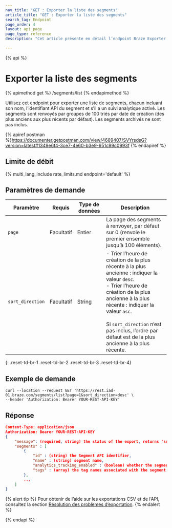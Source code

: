 ```yaml
---
nav_title: "GET : Exporter la liste des segments"
article_title: "GET : Exporter la liste des segments"
search_tag: Endpoint
page_order: 4
layout: api_page
page_type: reference
description: "Cet article présente en détail l’endpoint Braze Exporter la liste des segments."

---
```

{% api %}
# Exporter la liste des segments
{% apimethod get %}
/segments/list
{% endapimethod %}

Utilisez cet endpoint pour exporter une liste de segments, chacun incluant son nom, l’identifiant API du segment et s’il a un suivi analytique activé. Les segments sont renvoyés par groupes de 100 triés par date de création (des plus anciens aux plus récents par défaut). Les segments archivés ne sont pas inclus.

{% apiref postman %}https://documenter.getpostman.com/view/4689407/SVYrsdsG?version=latest#1349e6f4-3ce7-4e60-b3e9-951c99c0993f {% endapiref %}

## Limite de débit

{% multi_lang_include rate_limits.md endpoint='default' %}

## Paramètres de demande

| Paramètre| Requis | Type de données | Description |
| -------- | -------- | --------- | ----------- |
| `page` | Facultatif | Entier | La page des segments à renvoyer, par défaut sur 0 (renvoie le premier ensemble jusqu’à 100 éléments). |
| `sort_direction` | Facultatif | String | - Trier l’heure de création de la plus récente à la plus ancienne : indiquer la valeur `desc`.<br> - Trier l’heure de création de la plus ancienne à la plus récente : indiquer la valeur `asc`. <br><br>Si `sort_direction` n’est pas inclus, l’ordre par défaut est de la plus ancienne à la plus récente. |
{: .reset-td-br-1 .reset-td-br-2 .reset-td-br-3  .reset-td-br-4}

## Exemple de demande
```
curl --location --request GET 'https://rest.iad-01.braze.com/segments/list?page=1&sort_direction=desc' \
--header 'Authorization: Bearer YOUR-REST-API-KEY'
```

## Réponse

```json
Content-Type: application/json
Authorization: Bearer YOUR-REST-API-KEY
{
    "message": (required, string) the status of the export, returns 'success' when completed without errors,
    "segments" : [
        {
            "id" : (string) the Segment API identifier,
            "name" : (string) segment name,
            "analytics_tracking_enabled" : (boolean) whether the segment has analytics tracking enabled,
            "tags" : (array) the tag names associated with the segment formatted as strings
        },
        ...
    ]
}
```

{% alert tip %}
Pour obtenir de l’aide sur les exportations CSV et de l’API, consultez la section [Résolution des problèmes d’exportation]({{site.baseurl}}/user_guide/data_and_analytics/export_braze_data/export_troubleshooting/).
{% endalert %}

{% endapi %}
